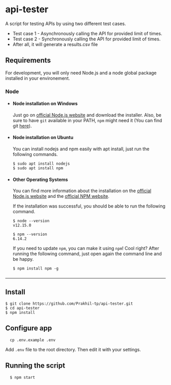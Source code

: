 # api-tester
A script for testing APIs by using two different test cases. 

  - Test case 1 - Asynchronously calling the API for provided limit of times.
  - Test case 2 - Synchronously calling the API for provided limit of times.
  - After all, it will generate a results.csv file
## Requirements

For development, you will only need Node.js and a node global package installed in your environement.

### Node

- #### Node installation on Windows

  Just go on [official Node.js website](https://nodejs.org/) and download the installer.
  Also, be sure to have `git` available in your PATH, `npm` might need it (You can find git [here](https://git-scm.com/)).

- #### Node installation on Ubuntu

  You can install nodejs and npm easily with apt install, just run the following commands.

      $ sudo apt install nodejs
      $ sudo apt install npm

- #### Other Operating Systems

  You can find more information about the installation on the [official Node.js website](https://nodejs.org/) and the [official NPM website](https://npmjs.org/).

  If the installation was successful, you should be able to run the following command.

      $ node --version
      v12.15.0

      $ npm --version
      6.14.2

  If you need to update `npm`, you can make it using `npm`! Cool right? After running the following command, just open again the command line and be happy.

      $ npm install npm -g

###

---

## Install

    $ git clone https://github.com/Prakhil-tp/api-tester.git
    $ cd api-tester
    $ npm install

## Configure app

```
  cp .env.example .env
```

Add `.env` file to the root directory. Then edit it with your settings.

## Running the script

```javascript
  $ npm start
```
